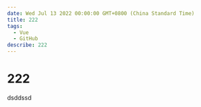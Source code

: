 ```yaml
---
date: Wed Jul 13 2022 00:00:00 GMT+0800 (China Standard Time)
title: 222
tags:
  - Vue
  - GitHub
describe: 222
---
```



# 222

dsddssd
        